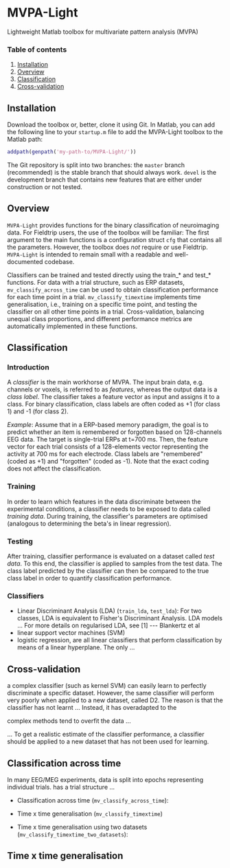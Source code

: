 # MVPA-Light
Lightweight Matlab toolbox for multivariate pattern analysis (MVPA)

### Table of contents
1. [Installation](#installation)
2. [Overview](#overview)
3. [Classification](#classification)
4. [Cross-validation](#crossvalidation)

## Installation <a name="installation"></a>
Download the toolbox or, better, clone it using Git. In Matlab, you can add the following line to your `startup.m` file to add the MVPA-Light toolbox to the Matlab path:

```Matlab
addpath(genpath('my-path-to/MVPA-Light/'))
```

The Git repository is split into two branches: the `master` branch (recommended) is the stable branch that should always work. `devel` is the development branch that contains new features that are either under construction or not tested.

## Overview <a name="overview"></a>
`MVPA-Light` provides functions for the binary classification of neuroimaging data. For Fieldtrip users, the use of the toolbox will be familiar: The first argument to the main functions is a configuration struct `cfg` that contains all the parameters. However, the toolbox does *not* require or use Fieldtrip. `MVPA-Light` is intended to remain small with a readable and well-documented codebase.

Classifiers can be trained and tested directly using the train_* and test_* functions. For data with a trial structure, such as ERP datasets, `mv_classify_across_time` can be used to obtain classification performance for each time point in a trial. `mv_classify_timextime` implements time generalisation, i.e., training on a specific time point, and testing the classifier on all other time points in a trial. Cross-validation, balancing unequal class proportions, and different performance metrics are automatically implemented in these functions.

## Classification <a name="classification"></a>

### Introduction

<!---In cognitive neuroscience, the term *decoding* refers to the prediction of experimental conditions or mental states (output) based on multivariate brain data (input). The term *classification* means the same. Note that classification is the standard term in machine learning and many other disciplines whereas decoding is specific to cognitive neuroscience. *Multivariate pattern analysis* (MVPA) is an umbrella term that covers many multivariate methods such classification and related approaches such as Representational Similarity Analysis (RSA). --->

A *classifier* is the main workhorse of MVPA. The input brain data, e.g. channels or voxels, is referred to as *features*, whereas the output data is a *class label*. The classifier takes a feature vector as input and assigns it to a class. For binary classification, class labels are often coded as +1 (for class 1) and -1 (for class 2).

*Example*: Assume that in a ERP-based memory paradigm, the goal is to predict whether an item is remembered or forgotten based on 128-channels EEG data. The target is single-trial ERPs at t=700 ms. Then, the feature vector for each trial consists of a 128-elements vector representing the activity at 700 ms for each electrode. Class labels are "remembered" (coded as +1) and "forgotten" (coded as -1). Note that the exact coding does not affect the classification.

### Training

In order to learn which features in the data discriminate between the experimental conditions, a classifier needs to be exposed to data called  *training data*. During training, the classifier's parameters are optimised (analogous to determining the beta's in linear regression).

### Testing

After training, classifier performance is evaluated on a dataset called *test data*. To this end, the classifier is applied to samples from the test data. The class label predicted by the classifier can then be compared to the true class label in order to quantify classification performance.



### Classifiers

* Linear Discriminant Analysis (LDA) (`train_lda`, `test_lda`): For two classes, LDA is equivalent to Fisher's Discriminant Analysis. LDA models ... For more details on regularised LDA, see [1] --- Blankertz et al
* linear support vector machines (SVM)
* logistic regression, are all linear classifiers that perform classification by means of a linear hyperplane. The only ...

## Cross-validation <a name="crossvalidation"></a>

a complex classifier (such as kernel SVM) can easily learn to perfectly discriminate a specific dataset. However, the same classifier will perform very poorly when applied to a new dataset, called D2. The reason is that the classifier has not learnt ... Instead, it has overadapted to the

complex methods tend to overfit the data ...

...
To get a realistic estimate of the classifier performance, a classifier should be applied to a new dataset that has not been used for learning.

## Classification across time
In many EEG/MEG experiments, data is split into epochs representing individual trials.
 has a trial structure ...

* Classification across time (`mv_classify_across_time`):

* Time x time generalisation (`mv_classify_timextime`)

* Time x time generalisation using two datasets (`mv_classify_timextime_two_datasets`):

## Time x time generalisation
